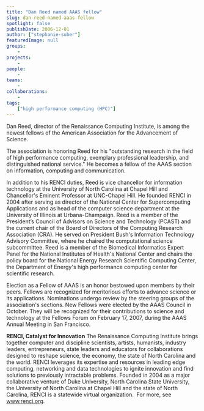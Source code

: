 ```yaml
---
title: "Dan Reed named AAAS fellow"
slug: dan-reed-named-aaas-fellow
spotlight: false
publishDate: 2006-12-01
author: ["stephanie-suber"]
featuredImage: null
groups:
    - 
projects:
    - 
people:
    - 
teams: 
    - 
collaborations:
    - 
tags:
    ["high performance computing (HPC)"]
---
```

Dan Reed, director of the Renaissance Computing Institute, is among the newest fellows of the American Association for the Advancement of Science.

The association is honoring Reed for his "outstanding research in the field of high performance computing, exemplary professional leadership, and distinguished national service." He becomes a fellow of the AAAS section on information, computing and communication.<!--more-->

In addition to his RENCI duties, Reed is vice chancellor for information technology at the University of North Carolina at Chapel Hill and Chancellor's Eminent Professor at UNC-Chapel Hill. He founded RENCI in 2004 after serving as director of the National Center for Supercomputing Applications and as head of the computer science department at the University of Illinois at Urbana-Champaign. Reed is a member of the President’s Council of Advisors on Science and Technology (PCAST) and the current chair of the Board of Directors of the Computing Research Association (CRA). He served on President Bush's Information Technology Advisory Committee, where he chaired the computational science subcommittee. Reed is a member of the Biomedical Informatics Expert Panel for the National Institutes of Health's National Center and chairs the policy board for the National Energy Research Scientific Computing Center, the Department of Energy's high performance computing center for scientific research.

Election as a Fellow of AAAS is an honor bestowed upon members by their peers. Fellows are recognized for meritorious efforts to advance science or its applications. Nominations undergo review by the steering groups of the association's sections. New Fellows were elected by the AAAS Council in October. They will be recognized for their contributions to science and technology at the Fellows Forum on February 17, 2007, during the AAAS Annual Meeting in San Francisco.

<strong>RENCI, Catalyst for Innovation</strong>
The Renaissance Computing Institute brings together computer and discipline scientists, artists, humanists, industry leaders, entrepreneurs, state leaders and educators for collaborations designed to reshape science, the economy, the state of North Carolina and the world. RENCI leverages its expertise and resources in leading edge computing, networking and data technologies to ignite innovation and find solutions to previously intractable problems. Founded in 2004 as a major collaborative venture of Duke University, North Carolina State University, the University of North Carolina at Chapel Hill and the state of North Carolina, RENCI is a statewide virtual organization.  For more, see <a href="https://www.renci.org/">www.renci.org</a>.
